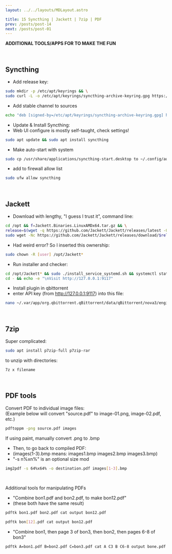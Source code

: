 ```yaml
---
layout: ../../layouts/MDLayout.astro

title: 15 Syncthing | Jackett | 7zip | PDF
prev: /posts/post-14
next: /posts/post-01
---
```



**ADDITIONAL TOOLS/APPS FOR TO MAKE THE FUN**<br>

<br>

## Syncthing

- Add release key:
```sh
sudo mkdir -p /etc/apt/keyrings && \
sudo curl -L -o /etc/apt/keyrings/syncthing-archive-keyring.gpg https://syncthing.net/release-key.gpg
```
- Add stable channel to sources
```sh
echo "deb [signed-by=/etc/apt/keyrings/syncthing-archive-keyring.gpg] https://apt.syncthing.net/ syncthing stable" | sudo tee /etc/apt/sources.list.d/syncthing.list
```
- Update & Install Syncthing:<br>
- Web UI configure is mostly self-taught, check settings!
```sh
sudo apt update && sudo apt install syncthing
```
- Make auto-start with system
```sh
sudo cp /usr/share/applications/syncthing-start.desktop to ~/.config/autostart/syncthing-start.desktop
```
- add to firewall allow list
```sh
sudo ufw allow syncthing
```

<br>

## Jackett

- Download with lengthy, "I guess I trust it", command line:
```sh
cd /opt && f=Jackett.Binaries.LinuxAMDx64.tar.gz && \
release=$(wget -q https://github.com/Jackett/Jackett/releases/latest -O - | grep "title>Release" | cut -d " " -f 4) && \
sudo wget -Nc https://github.com/Jackett/Jackett/releases/download/$release/"$f" && sudo tar -xzf "$f" && sudo rm -f "$f"
```
- Had weird error? So I inserted this ownership:
```sh
sudo chown -R [user] /opt/Jackett*
```
- Run installer and checker:
```sh
cd /opt/Jackett* && sudo ./install_service_systemd.sh && systemctl status jackett.service && \
cd - && echo -e "\nVisit http://127.0.0.1:9117"
```
- Install plugin in qbittorrent
- enter API key (from http://127.0.0.1:9117) into this file:
```sh
nano ~/.var/app/org.qbittorrent.qBittorrent/data/qBittorrent/nova3/engines/jackett.json
```

<br>

## 7zip

Super complicated:
```sh
sudo apt install p7zip-full p7zip-rar
```
to unzip with directories:
```sh
7z x filename
```

<br>

## PDF tools

Convert PDF to individual image files:<br>
(Example below will convert "source.pdf" to image-01.png, image-02.pdf, etc.)
```sh
pdftoppm -png source.pdf images
```
If using paint, manually convert .png to .bmp<br>
- Then, to go back to compiled PDF:<br>
- (images(1-3).bmp means: images1.bmp images2.bmp images3.bmp)
- "-s n%xn%" is an optional size mod

```sh
img2pdf -s 64%x64% -o destination.pdf images[1-3].bmp
```

<br>

Additional tools for manipulating PDFs<br>

- "Combine bon1.pdf and bon2.pdf, to make bon12.pdf"<br>
- (these both have the same result)
```sh
pdftk bon1.pdf bon2.pdf cat output bon12.pdf
```
```sh
pdftk bon[12].pdf cat output bon12.pdf
```

- "Combine bon1, then page 3 of bon3, then bon2, then pages 6-8 of bon3"<br>
```sh
pdftk A=bon1.pdf B=bon2.pdf C=bon3.pdf cat A C3 B C6-8 output bone.pdf
```
